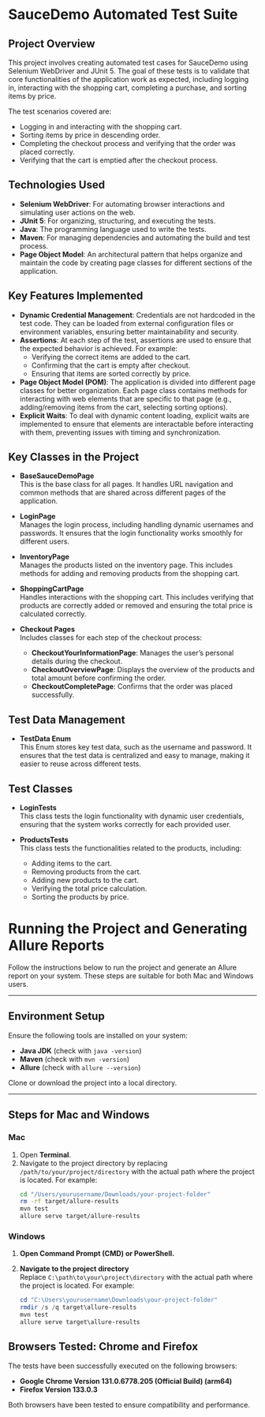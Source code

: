 # SauceDemo Automated Test Suite

## Project Overview

This project involves creating automated test cases for SauceDemo using Selenium WebDriver and JUnit 5. The goal of these tests is to validate that core functionalities of the application work as expected, including logging in, interacting with the shopping cart, completing a purchase, and sorting items by price.

The test scenarios covered are:
- Logging in and interacting with the shopping cart.
- Sorting items by price in descending order.
- Completing the checkout process and verifying that the order was placed correctly.
- Verifying that the cart is emptied after the checkout process.

## Technologies Used

- **Selenium WebDriver**: For automating browser interactions and simulating user actions on the web.
- **JUnit 5**: For organizing, structuring, and executing the tests.
- **Java**: The programming language used to write the tests.
- **Maven**: For managing dependencies and automating the build and test process.
- **Page Object Model**: An architectural pattern that helps organize and maintain the code by creating page classes for different sections of the application.

## Key Features Implemented

- **Dynamic Credential Management**: Credentials are not hardcoded in the test code. They can be loaded from external configuration files or environment variables, ensuring better maintainability and security.
- **Assertions**: At each step of the test, assertions are used to ensure that the expected behavior is achieved. For example:
    - Verifying the correct items are added to the cart.
    - Confirming that the cart is empty after checkout.
    - Ensuring that items are sorted correctly by price.
- **Page Object Model (POM)**: The application is divided into different page classes for better organization. Each page class contains methods for interacting with web elements that are specific to that page (e.g., adding/removing items from the cart, selecting sorting options).
- **Explicit Waits**: To deal with dynamic content loading, explicit waits are implemented to ensure that elements are interactable before interacting with them, preventing issues with timing and synchronization.

## Key Classes in the Project

- **BaseSauceDemoPage**  
  This is the base class for all pages. It handles URL navigation and common methods that are shared across different pages of the application.

- **LoginPage**  
  Manages the login process, including handling dynamic usernames and passwords. It ensures that the login functionality works smoothly for different users.

- **InventoryPage**  
  Manages the products listed on the inventory page. This includes methods for adding and removing products from the shopping cart.

- **ShoppingCartPage**  
  Handles interactions with the shopping cart. This includes verifying that products are correctly added or removed and ensuring the total price is calculated correctly.

- **Checkout Pages**  
  Includes classes for each step of the checkout process:
    - **CheckoutYourInformationPage**: Manages the user’s personal details during the checkout.
    - **CheckoutOverviewPage**: Displays the overview of the products and total amount before confirming the order.
    - **CheckoutCompletePage**: Confirms that the order was placed successfully.

## Test Data Management

- **TestData Enum**  
  This Enum stores key test data, such as the username and password. It ensures that the test data is centralized and easy to manage, making it easier to reuse across different tests.

## Test Classes

- **LoginTests**  
  This class tests the login functionality with dynamic user credentials, ensuring that the system works correctly for each provided user.

- **ProductsTests**  
  This class tests the functionalities related to the products, including:
    - Adding items to the cart.
    - Removing products from the cart.
    - Adding new products to the cart.
    - Verifying the total price calculation.
    - Sorting the products by price.

# Running the Project and Generating Allure Reports

Follow the instructions below to run the project and generate an Allure report on your system. These steps are suitable for both Mac and Windows users.

---

## Environment Setup
Ensure the following tools are installed on your system:
- **Java JDK** (check with `java -version`)
- **Maven** (check with `mvn -version`)
- **Allure** (check with `allure --version`)

Clone or download the project into a local directory.

---

## Steps for Mac and Windows

### **Mac**
1. Open **Terminal**.
2. Navigate to the project directory by replacing `/path/to/your/project/directory` with the actual path where the project is located. For example:
   ```bash
   cd "/Users/yourusername/Downloads/your-project-folder"
   rm -rf target/allure-results
   mvn test
   allure serve target/allure-results

### **Windows**
1. **Open Command Prompt (CMD) or PowerShell.**

2. **Navigate to the project directory**  
   Replace `C:\path\to\your\project\directory` with the actual path where the project is located. For example:
   ```powershell
   cd "C:\Users\yourusername\Downloads\your-project-folder"
   rmdir /s /q target\allure-results
   mvn test
   allure serve target\allure-results


## Browsers Tested: Chrome and Firefox

The tests have been successfully executed on the following browsers:
- **Google Chrome Version 131.0.6778.205 (Official Build) (arm64)**
- **Firefox Version 133.0.3**

Both browsers have been tested to ensure compatibility and performance.


